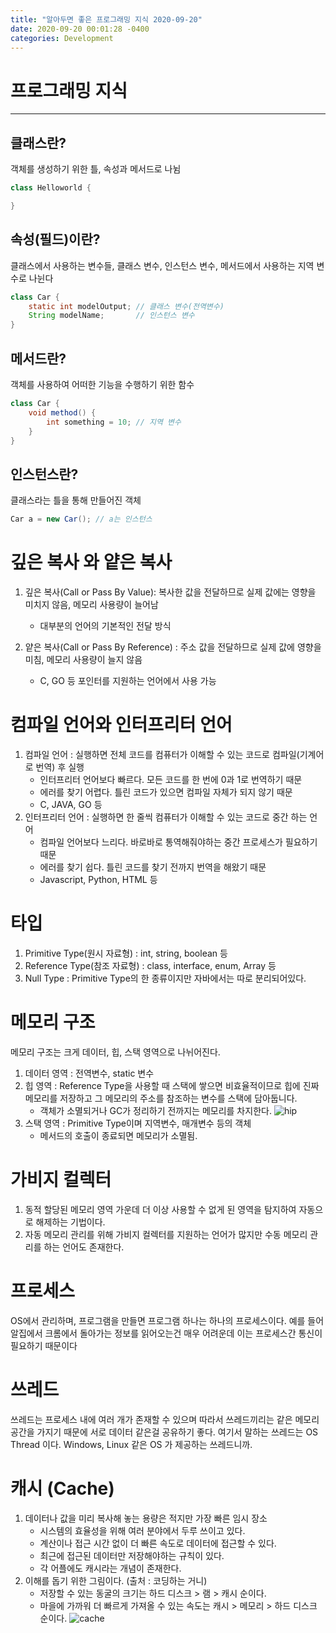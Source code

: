 ```yaml
---
title: "알아두면 좋은 프로그래밍 지식 2020-09-20"
date: 2020-09-20 00:01:28 -0400
categories: Development
---
```


# 프로그래밍 지식 
<hr>

## 클래스란?
객체를 생성하기 위한 틀, 속성과 메서드로 나뉨
```java
class Helloworld {

}
```

## 속성(필드)이란?
클래스에서 사용하는 변수들, 클래스 변수, 인스턴스 변수, 메서드에서 사용하는 지역 변수로 나뉜다
```java
class Car {
    static int modelOutput; // 클래스 변수(전역변수)
    String modelName;       // 인스턴스 변수
}
```

## 메서드란?
객체를 사용하여 어떠한 기능을 수행하기 위한 함수
```java
class Car {
    void method() {
        int something = 10; // 지역 변수
    }
}
```

## 인스턴스란?
클래스라는 틀을 통해 만들어진 객체
```java
Car a = new Car(); // a는 인스턴스
```

# 깊은 복사 와 얕은 복사
1. 깊은 복사(Call or Pass By Value): 복사한 값을 전달하므로 실제 값에는 영향을 미치지 않음, 메모리 사용량이 늘어남
    - 대부분의 언어의 기본적인 전달 방식

2. 얕은 복사(Call or Pass By Reference) : 주소 값을 전달하므로 실제 값에 영향을 미침, 메모리 사용량이 늘지 않음
    - C, GO 등 포인터를 지원하는 언어에서 사용 가능

# 컴파일 언어와 인터프리터 언어
1. 컴파일 언어 : 실행하면 전체 코드를 컴퓨터가 이해할 수 있는 코드로 컴파일(기계어로 번역) 후 실행
    - 인터프리터 언어보다 빠르다. 모든 코드를 한 번에 0과 1로 번역하기 때문
    - 에러를 찾기 어렵다. 틀린 코드가 있으면 컴파일 자체가 되지 않기 때문
    - C, JAVA, GO 등
2. 인터프리터 언어 : 실행하면 한 줄씩 컴퓨터가 이해할 수 있는 코드로 중간 하는 언어
    - 컴파일 언어보다 느리다. 바로바로 통역해줘야하는 중간 프로세스가 필요하기 때문
    - 에러를 찾기 쉽다. 틀린 코드를 찾기 전까지 번역을 해왔기 때문
    - Javascript, Python, HTML 등

# 타입 
1. Primitive Type(원시 자료형) : int, string, boolean 등
2. Reference Type(참조 자료형) : class, interface, enum, Array 등 
3. Null Type : Primitive Type의 한 종류이지만 자바에서는 따로 분리되어있다.

# 메모리 구조
메모리 구조는 크게 데이터, 힙, 스택 영역으로 나뉘어진다.
1. 데이터 영역 : 전역변수, static 변수
2. 힙 영역 : Reference Type을 사용할 때 스택에 쌓으면 비효율적이므로 힙에 진짜 메모리를 저장하고 그 메모리의 주소를 참조하는 변수를 스택에 담아둡니다. 
    - 객체가 소멸되거나 GC가 정리하기 전까지는 메모리를 차지한다.
![hip](https://user-images.githubusercontent.com/52072077/93694444-bae3df80-fb46-11ea-80ed-22b9edf97b23.png)
3. 스택 영역 : Primitive Type이며 지역변수, 매개변수 등의 객체
    - 메서드의 호출이 종료되면 메모리가 소멸됨.

# 가비지 컬렉터
1. 동적 할당된 메모리 영역 가운데 더 이상 사용할 수 없게 된 영역을 탐지하여 자동으로 해제하는 기법이다.
2. 자동 메모리 관리를 위해 가비지 컬렉터를 지원하는 언어가 많지만 수동 메모리 관리를 하는 언어도 존재한다.

# 프로세스
OS에서 관리하며, 프로그램을 만들면 프로그램 하나는 하나의 프로세스이다. 예를 들어 알집에서 크롬에서 돌아가는 정보를 읽어오는건 매우 어려운데 이는 프로세스간 통신이 필요하기 때문이다

# 쓰레드
쓰레드는 프로세스 내에 여러 개가 존재할 수 있으며 따라서 쓰레드끼리는 같은 메모리 공간을 가지기 때문에 서로 데이터 같은걸 공유하기 좋다.
여기서 말하는 쓰레드는 OS Thread 이다. Windows, Linux 같은 OS 가 제공하는 쓰레드니까.

# 캐시 (Cache)
1. 데이터나 값을 미리 복사해 놓는 용량은 적지만 가장 빠른 임시 장소
    - 시스템의 효율성을 위해 여러 분야에서 두루 쓰이고 있다.
    - 계산이나 접근 시간 없이 더 빠른 속도로 데이터에 접근할 수 있다.
    - 최근에 접근된 데이터만 저장해야하는 규칙이 있다.
    - 각 어플에도 캐시라는 개념이 존재한다.
2. 이해를 돕기 위한 그림이다. (출처 : 코딩하는 거니)
    - 저장할 수 있는 동굴의 크기는 하드 디스크 > 램 > 캐시 순이다.
    - 마을에 가까워 더 빠르게 가져올 수 있는 속도는 캐시 > 메모리 > 하드 디스크 순이다.
![cache](https://user-images.githubusercontent.com/52072077/93698987-07341d00-fb51-11ea-88eb-eda294dcf843.png)

